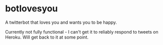 # botlovesyou
A twitterbot that loves you and wants you to be happy.

Currently not fully functional - I can't get it to reliably respond to tweets on Heroku. Will get back to it at some point.
